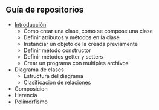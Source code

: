 ## Guía de repositorios

- [Introducción](https://github.com/ET12Objetos/Introduccion)
    - Como crear una clase, como se compose una clase
    - Definir atributos y métodos en la clase
    - Instanciar un objeto de la creada previamente
    - Definir método constructor
    - Definir métodos getter y setters
    - Crear un programa con multiples archivos
- Diagrama de clases
    - Estructura del diagrama
    - Clasificacion de relaciones
- Composicion
- Herencia
- Polimorfismo